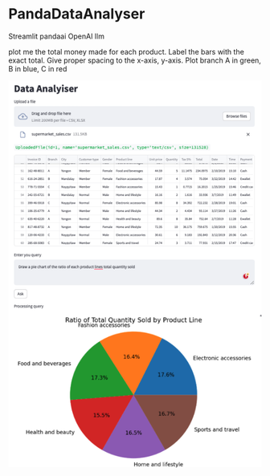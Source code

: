 # PandaDataAnalyser
Streamlit pandaai OpenAI llm

plot  me the total money made for each product. Label the bars with the exact total. Give proper spacing to the x-axis, y-axis.
 Plot branch A in green, B in blue, C in red

 ![Alt text](app_demo.png)